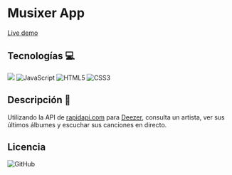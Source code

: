 # Musixer App

[Live demo](http://github.com "Live demo")

## Tecnologías 💻

![](https://img.shields.io/badge/vue-%2320232a.svg?style=for-the-badge&logo=vue.js&logoColor=%234FC08D) ![JavaScript](https://img.shields.io/badge/javascript-%23323330.svg?style=for-the-badge&logo=javascript&logoColor=%23F7DF1E) ![HTML5](https://img.shields.io/badge/html5-%23E34F26.svg?style=for-the-badge&logo=html5&logoColor=white) ![CSS3](https://img.shields.io/badge/css3-%231572B6.svg?style=for-the-badge&logo=css3&logoColor=white)

## Descripción 📝

Utilizando la API de [rapidapi.com](https://rapidapi.com/ "rapidapi.com") para [Deezer](https://www.deezer.com "Deezer"), consulta un artista, ver sus últimos álbumes y escuchar sus canciones en directo.

## Licencia

![GitHub](https://img.shields.io/badge/licence-MIT-%23E34F26?logo=github)
